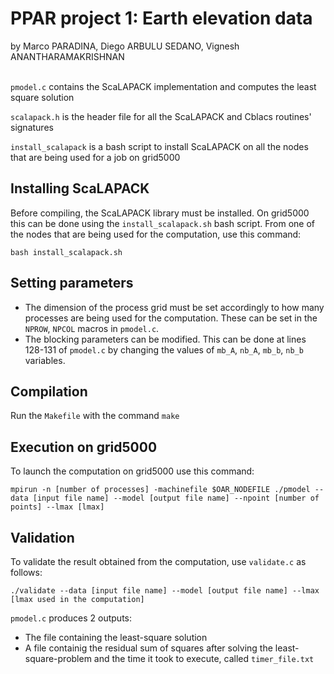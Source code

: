 # PPAR project 1: Earth elevation data #
by Marco PARADINA, Diego ARBULU SEDANO, Vignesh ANANTHARAMAKRISHNAN
<br/><br/>

`pmodel.c` contains the ScaLAPACK implementation and computes the least square solution

`scalapack.h` is the header file for all the ScaLAPACK and Cblacs routines' signatures

`install_scalapack` is a bash script to install ScaLAPACK on all the nodes that are being used for a job on grid5000

## Installing ScaLAPACK ##

Before compiling, the ScaLAPACK library must be installed. On grid5000 this can be done using the `install_scalapack.sh` bash script. From one of the nodes that are being used for the computation, use this command:

`bash install_scalapack.sh`

## Setting parameters ##

* The dimension of the process grid must be set accordingly to how many processes are being used for the computation. These can be set in the `NPROW`, `NPCOL` macros in `pmodel.c`.
* The blocking parameters can be modified. This can be done at lines 128-131 of `pmodel.c` by changing the values of `mb_A`, `nb_A`, `mb_b`, `nb_b` variables.


## Compilation ##

Run the `Makefile` with the command `make`

## Execution on grid5000 ##

To launch the computation on grid5000 use this command:

`mpirun -n [number of processes] -machinefile $OAR_NODEFILE ./pmodel --data [input file name] --model [output file name] --npoint [number of points] --lmax [lmax]` 

## Validation ##

To validate the result obtained from the computation, use `validate.c` as follows:

`./validate --data [input file name] --model [output file name] --lmax [lmax used in the computation]`



`pmodel.c` produces 2 outputs:
* The file containing the least-square solution
* A file containig the residual sum of squares after solving the least-square-problem and the time it took to execute, called `timer_file.txt`
